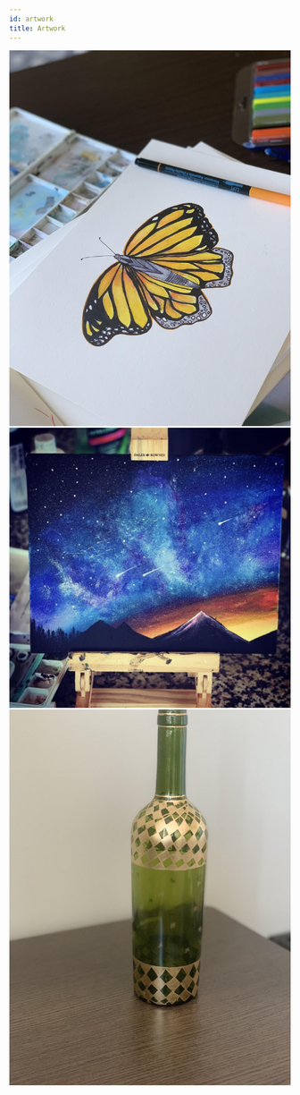 ```yaml
---
id: artwork
title: Artwork
---
```

![Add alternate text for image](./assets/paintingbutterfly.jpg)
![Add alternate text for image](./assets/sky.jpg)
![Add alternate text for image](./assets/winebottle.jpg)

